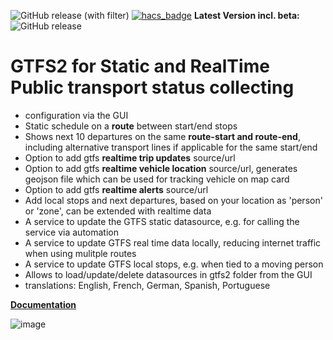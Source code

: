 ![GitHub release (with filter)](https://img.shields.io/github/v/release/vingerha/gtfs2) [![hacs_badge](https://img.shields.io/badge/HACS-Default-orange.svg)](https://github.com/custom-components/hacs) **Latest Version incl. beta:** ![GitHub release](https://img.shields.io/github/v/release/vingerha/gtfs2.svg??style=plastic)


# GTFS2 for Static and RealTime Public transport status collecting
- configuration via the GUI
- Static schedule on a **route** between start/end stops
- Shows next 10 departures on the same **route-start and route-end**, including alternative transport lines if applicable for the same start/end
- Option to add gtfs **realtime trip updates** source/url
- Option to add gtfs **realtime vehicle location** source/url, generates geojson file which can be used for tracking vehicle on map card
- Option to add gtfs **realtime alerts** source/url
- Add local stops and next departures, based on your location as 'person' or 'zone', can be extended with realtime data 
- A service to update the GTFS static datasource, e.g. for calling the service via automation
- A service to update GTFS real time data locally, reducing internet traffic when using mulitple routes
- A service to update GTFS local stops, e.g. when tied to a moving person
- Allows to load/update/delete datasources in gtfs2 folder from the GUI
- translations: English, French, German, Spanish, Portuguese

**[Documentation](https://github.com/vingerha/gtfs2/wiki)**

![image](https://github.com/vingerha/gtfs2/assets/44190435/401d3f5b-c3c3-405f-ab9a-1ecf949d5428)




